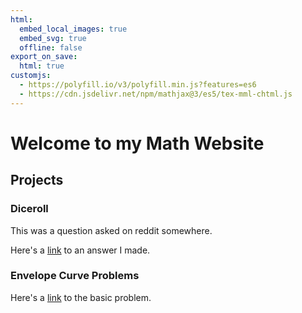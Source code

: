 ```yaml
---
html:
  embed_local_images: true
  embed_svg: true
  offline: false
export_on_save:
  html: true
customjs:
  - https://polyfill.io/v3/polyfill.min.js?features=es6
  - https://cdn.jsdelivr.net/npm/mathjax@3/es5/tex-mml-chtml.js
---
```



# Welcome to my Math Website


## Projects

### Diceroll
This was a question asked on reddit somewhere.

Here's a [link](diceroll/diceroll.html) to an answer I made.

### Envelope Curve Problems

Here's a [link](envelope/curve.html) to the basic problem.











